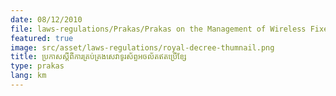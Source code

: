 ```yaml
---
date: 08/12/2010
file: laws-regulations/Prakas/Prakas on the Management of Wireless Fixed Phone Service.pdf
featured: true
image: src/asset/laws-regulations/royal-decree-thumnail.png
title: ប្រកាសស្តីពីការគ្រប់គ្រងសេវាទូរស័ព្ទអចល័តឥតប្រើខ្សែ
type: prakas
lang: km
---
```

